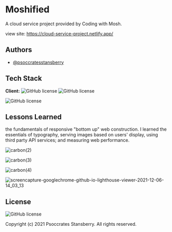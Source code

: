# Moshified

A cloud service project provided by Coding with Mosh. 


view site: https://cloud-service-project.netlify.app/



## Authors

- [@psoccratesstansberry](https://github.com/Psoccrates)


## Tech Stack

**Client:** 
![GitHub license](https://img.shields.io/badge/HTML5-darkblue?style=for-the-badge&logo=html5&logoColor=white) ![GitHub license](https://img.shields.io/badge/CSS3-darkblue?style=for-the-badge&logo=css3&logoColor=white) 

![GitHub license](https://img.shields.io/badge/JavaScript-darkblue?style=for-the-badge&logo=javascript&logoColor=white) 
## Lessons Learned

the fundamentals of responsive "bottom up" web construction. I learned the essentials of typography, serving images based on users' display, using third party API services; and
measuring web performance.


![carbon(2)](https://user-images.githubusercontent.com/90261947/144907334-16ecec99-00b4-4613-b538-593ebe33f154.png)

![carbon(3)](https://user-images.githubusercontent.com/90261947/144907601-96ed062a-fea1-49bd-9bac-6084a4899948.png)

![carbon(4)](https://user-images.githubusercontent.com/90261947/144907931-d44fbfe0-ab83-427f-87ab-364cad3baeac.png)

![screencapture-googlechrome-github-io-lighthouse-viewer-2021-12-06-14_03_13](https://user-images.githubusercontent.com/90261947/144906957-118df8c3-1c07-4a9f-be21-4236074c915e.png)


## License


![GitHub license](https://img.shields.io/badge/license-MIT-orange)

Copyright (c) 2021 Psoccrates Stansberry. All rights reserved. 
